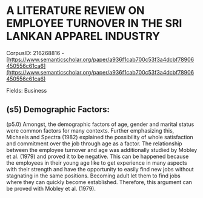 # A LITERATURE REVIEW ON EMPLOYEE TURNOVER IN THE SRI LANKAN APPAREL INDUSTRY

CorpusID: 216268816 - [https://www.semanticscholar.org/paper/a936f1cab700c53f3a4dcbf78906450556c61ca6](https://www.semanticscholar.org/paper/a936f1cab700c53f3a4dcbf78906450556c61ca6)

Fields: Business

## (s5) Demographic Factors:
(p5.0) Amongst, the demographic factors of age, gender and marital status were common factors for many contexts. Further emphasizing this, Michaels and Spectra (1982) explained the possibility of whole satisfaction and commitment over the job through age as a factor. The relationship between the employee turnover and age was additionally studied by Mobley et al. (1979) and proved it to be negative. This can be happened because the employees in their young age like to get experience in many aspects with their strength and have the opportunity to easily find new jobs without stagnating in the same positions. Becoming adult let them to find jobs where they can quickly become established. Therefore, this argument can be proved with Mobley et al. (1979).
